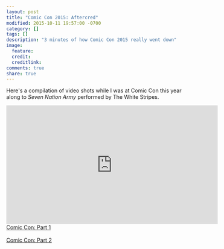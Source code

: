 ```yaml
---
layout: post
title: "Comic Con 2015: Aftercred"
modified: 2015-10-11 19:57:00 -0700
category: []
tags: []
description: "3 minutes of how Comic Con 2015 really went down"
image:
  feature: 
  credit: 
  creditlink: 
comments: true
share: true
---
```


Here's a compilation of video shots while I was at Comic Con this year along to <i>Seven Nation Army</i> performed by The White Stripes.


<iframe width="560" height="315" src="https://www.youtube.com/embed/Uyp03IPZq1o" frameborder="0" allowfullscreen></iframe>

<br>
<a href="/comic-con-2015">Comic Con: Part 1</a>
<br><br>
<a href="/comic-con-2015-2">Comic Con: Part 2</a>